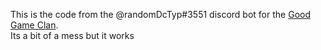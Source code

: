 This is the code from the @randomDcTyp#3551 discord bot for the [Good Game Clan](discord.gg/HUypbqwpy7).\
Its a bit of a mess but it works
